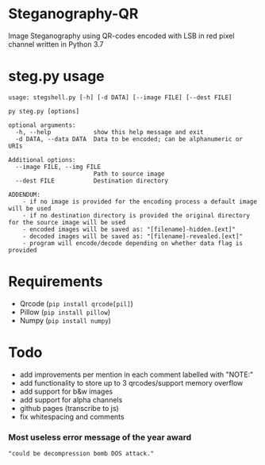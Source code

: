 # Steganography-QR
Image Steganography using QR-codes encoded with LSB in red pixel channel written in Python 3.7

# steg.py usage
```
usage: stegshell.py [-h] [-d DATA] [--image FILE] [--dest FILE]

py steg.py [options]

optional arguments:
  -h, --help            show this help message and exit
  -d DATA, --data DATA  Data to be encoded; can be alphanumeric or URIs

Additional options:
  --image FILE, --img FILE
                        Path to source image
  --dest FILE           Destination directory

ADDENDUM:
    - if no image is provided for the encoding process a default image will be used
    - if no destination directory is provided the original directory for the source image will be used
    - encoded images will be saved as: "[filename]-hidden.[ext]"
    - decoded images will be saved as: "[filename]-revealed.[ext]"
    - program will encode/decode depending on whether data flag is provided
```

# Requirements
- Qrcode (`pip install qrcode[pil]`)
- Pillow (`pip install pillow`)
- Numpy (`pip install numpy`)

# Todo
- add improvements per mention in each comment labelled with "NOTE:"
- add functionality to store up to 3 qrcodes/support memory overflow 
- add support for b&w images
- add support for alpha channels
- github pages (transcribe to js)
- fix whitespacing and comments

### Most useless error message of the year award
`"could be decompression bomb DOS attack."`
